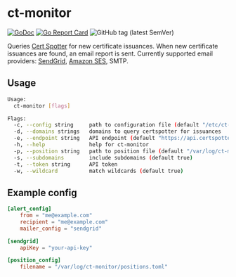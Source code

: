 # ct-monitor
[![GoDoc](https://godoc.org/github.com/Hsn723/ct-monitor?status.svg)](https://godoc.org/github.com/Hsn723/ct-monitor) [![Go Report Card](https://goreportcard.com/badge/github.com/Hsn723/ct-monitor)](https://goreportcard.com/report/github.com/Hsn723/ct-monitor) ![GitHub tag (latest SemVer)](https://img.shields.io/github/v/tag/Hsn723/ct-monitor?label=latest%20version)


Queries [Cert Spotter](https://sslmate.com/certspotter/) for new certificate issuances. When new certificate issuances are found, an email report is sent. Currently supported email providers: [SendGrid](https://sendgrid.com/), [Amazon SES](https://aws.amazon.com/ses/), SMTP.

## Usage
```sh
Usage:
  ct-monitor [flags]

Flags:
  -c, --config string     path to configuration file (default "/etc/ct-monitor/config.toml")
  -d, --domains strings   domains to query certspotter for issuances
  -e, --endpoint string   API endpoint (default "https://api.certspotter.com/v1/issuances")
  -h, --help              help for ct-monitor
  -p, --position string   path to position file (default "/var/log/ct-monitor/positions.toml")
  -s, --subdomains        include subdomains (default true)
  -t, --token string      API token
  -w, --wildcard          match wildcards (default true)
```

## Example config
```toml
[alert_config]
    from = "me@example.com"
    recipient = "me@example.com"
    mailer_config = "sendgrid"

[sendgrid]
    apiKey = "your-api-key"

[position_config]
    filename = "/var/log/ct-monitor/positions.toml"
```
